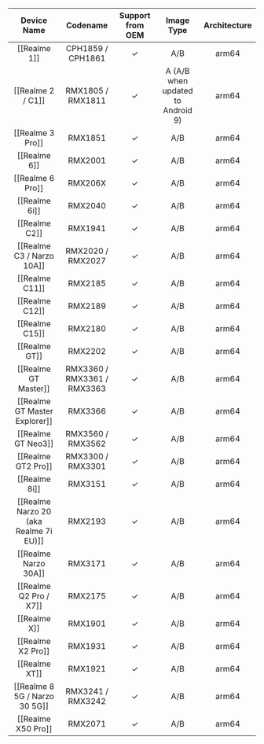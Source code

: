|Device Name|Codename|Support from OEM|Image Type|Architecture|
|:-:|:-:|:-:|:-:|:-:|
|[[Realme 1]]|CPH1859 / CPH1861|✓|A/B|arm64|
|[[Realme 2 / C1]]|RMX1805 / RMX1811|✓|A (A/B when updated to Android 9)|arm64|
|[[Realme 3 Pro]]|RMX1851|✓|A/B|arm64|
|[[Realme 6]]|RMX2001|✓|A/B|arm64|
|[[Realme 6 Pro]]|RMX206X|✓|A/B|arm64|
|[[Realme 6i]]|RMX2040|✓|A/B|arm64|
|[[Realme C2]]|RMX1941|✓|A/B|arm64|
|[[Realme C3 / Narzo 10A]]|RMX2020 / RMX2027|✓|A/B|arm64|
|[[Realme C11]]|RMX2185|✓|A/B|arm64|
|[[Realme C12]]|RMX2189|✓|A/B|arm64|
|[[Realme C15]]|RMX2180|✓|A/B|arm64|
|[[Realme GT]]|RMX2202|✓|A/B|arm64|
|[[Realme GT Master]]|RMX3360 / RMX3361 / RMX3363|✓|A/B|arm64|
|[[Realme GT Master Explorer]]|RMX3366|✓|A/B|arm64|
|[[Realme GT Neo3]]|RMX3560 / RMX3562|✓|A/B|arm64|
|[[Realme GT2 Pro]]|RMX3300 / RMX3301|✓|A/B|arm64|
|[[Realme 8i]]|RMX3151|✓|A/B|arm64|
|[[Realme Narzo 20 (aka Realme 7i EU)]]|RMX2193|✓|A/B|arm64|
|[[Realme Narzo 30A]]|RMX3171|✓|A/B|arm64|
|[[Realme Q2 Pro / X7]]|RMX2175|✓|A/B|arm64|
|[[Realme X]]|RMX1901|✓|A/B|arm64|
|[[Realme X2 Pro]]|RMX1931|✓|A/B|arm64|
|[[Realme XT]]|RMX1921|✓|A/B|arm64|
|[[Realme 8 5G / Narzo 30 5G]]|RMX3241 / RMX3242|✓|A/B|arm64|
|[[Realme X50 Pro]]|RMX2071|✓|A/B|arm64|